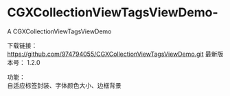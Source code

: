 # CGXCollectionViewTagsViewDemo-
A CGXCollectionViewTagsViewDemo


下载链接：https://github.com/974794055/CGXCollectionViewTagsViewDemo.git
最新版本号： 1.2.0

功能：    
 自适应标签封装、字体颜色大小、边框背景
